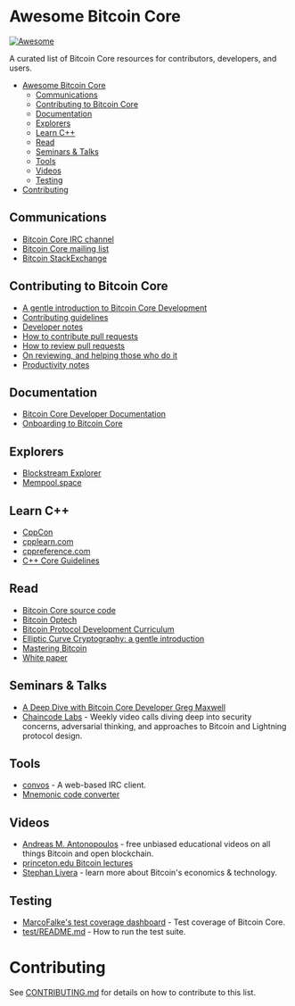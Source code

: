 # Awesome Bitcoin Core

[![Awesome](https://awesome.re/badge.svg)](https://awesome.re)

A curated list of Bitcoin Core resources for contributors, developers, and users.

- [Awesome Bitcoin Core](#awesome-bitcoin-core)
  - [Communications](#communications)
  - [Contributing to Bitcoin Core](#contributing-to-bitcoin-core)
  - [Documentation](#documentation)
  - [Explorers](#explorers)
  - [Learn C++](#learn-c)
  - [Read](#read)
  - [Seminars & Talks](#seminars--talks)
  - [Tools](#tools)
  - [Videos](#videos)
  - [Testing](#testing)
- [Contributing](#contributing)

## Communications
- [Bitcoin Core IRC channel](https://webchat.freenode.net/?channels=bitcoin-core-dev)
- [Bitcoin Core mailing list](https://lists.linuxfoundation.org/mailman/listinfo/bitcoin-core-dev)
- [Bitcoin StackExchange](https://bitcoin.stackexchange.com/)

## Contributing to Bitcoin Core
- [A gentle introduction to Bitcoin Core Development](https://bitcointechtalk.com/a-gentle-introduction-to-bitcoin-core-development-fdc95eaee6b8)
- [Contributing guidelines](https://github.com/bitcoin/bitcoin/blob/master/CONTRIBUTING.md)
- [Developer notes](https://github.com/bitcoin/bitcoin/blob/master/doc/developer-notes.md)
- [How to contribute pull requests](how-to-contribute-pull-requests-to-bitcoin-core)
- [How to review pull requests](https://jonatack.github.io/articles/how-to-review-pull-requests-in-bitcoin-core)
- [On reviewing, and helping those who do it](https://jonatack.github.io/articles/on-reviewing-and-helping-those-who-do-it)
- [Productivity notes](https://github.com/bitcoin/bitcoin/blob/master/doc/productivity.md)

## Documentation
- [Bitcoin Core Developer Documentation](https://bitcoincore.org/en/doc/)
- [Onboarding to Bitcoin Core](https://github.com/willcl-ark/onboarding-to-bitcoin-core)

## Explorers
- [Blockstream Explorer](https://blockstream.info/)
- [Mempool.space](https://mempool.space/)

## Learn C++
- [CppCon](https://www.youtube.com/user/CppCon)
- [cpplearn.com](https://cpplearn.com/)
- [cppreference.com](https://en.cppreference.com/w/)
- [C++ Core Guidelines](https://isocpp.github.io/CppCoreGuidelines/CppCoreGuidelines)

## Read
- [Bitcoin Core source code](https://github.com/bitcoin/bitcoin)
- [Bitcoin Optech](https://bitcoinops.org/)
- [Bitcoin Protocol Development Curriculum](https://github.com/chaincodelabs/bitcoin-curriculum)
- [Elliptic Curve Cryptography: a gentle introduction](https://andrea.corbellini.name/2015/05/17/elliptic-curve-cryptography-a-gentle-introduction/)
- [Mastering Bitcoin](https://github.com/bitcoinbook/bitcoinbook)
- [White paper](https://bitcoin.org/bitcoin.pdf)

## Seminars & Talks
- [A Deep Dive with Bitcoin Core Developer Greg Maxwell](https://www.youtube.com/watch?v=TYQ-3VvNCHE)
- [Chaincode Labs](https://learning.chaincode.com/) - Weekly video calls diving deep into security concerns, adversarial thinking, and approaches to Bitcoin and Lightning protocol design.

## Tools
- [convos](https://convos.chat/) - A web-based IRC client.
- [Mnemonic code converter](https://iancoleman.io/bip39/)

## Videos
- [Andreas M. Antonopoulos](https://www.youtube.com/user/aantonop/videos) - free unbiased educational videos on all things Bitcoin and open blockchain.
- [princeton.edu Bitcoin lectures](https://bitcoinbook.cs.princeton.edu/)
- [Stephan Livera](https://www.youtube.com/c/StephanLivera/videos) - learn more about Bitcoin's economics & technology.


## Testing
- [MarcoFalke's test coverage dashboard](https://marcofalke.github.io/btc_cov/) - Test coverage of Bitcoin Core.
- [test/README.md](https://github.com/bitcoin/bitcoin/blob/master/test/README.md) - How to run the test suite.

# Contributing
See [CONTRIBUTING.md](CONTRIBUTING.md) for details on how to contribute to this list.